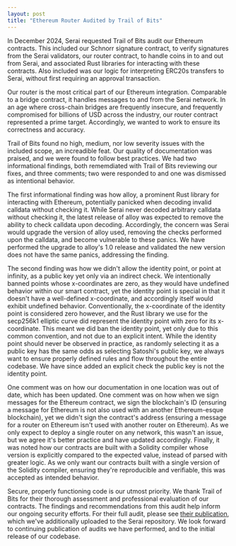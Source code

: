 ```yaml
---
layout: post
title: "Ethereum Router Audited by Trail of Bits"
---
```


In December 2024, Serai requested Trail of Bits audit our Ethereum contracts. This included our Schnorr signature contract, to verify signatures from the Serai validators, our router contract, to handle coins in to and out from Serai, and associated Rust libraries for interacting with these contracts. Also included was our logic for interpreting ERC20s transfers to Serai, without first requiring an approval transaction.

Our router is the most critical part of our Ethereum integration. Comparable to a bridge contract, it handles messages to and from the Serai network. In an age where cross-chain bridges are frequently insecure, and frequently compromised for billions of USD across the industry, our router contract represented a prime target. Accordingly, we wanted to work to ensure its correctness and accuracy.

Trail of Bits found no high, medium, nor low severity issues with the included scope, an increadible feat. Our quality of documentation was praised, and we were found to follow best practices. We had two informational findings, both rememdiated with Trail of Bits reviewing our fixes, and three comments; two were responded to and one was dismissed as intentional behavior.

The first informational finding was how alloy, a prominent Rust library for interacting with Ethereum, potentially panicked when decoding invalid calldata without checking it. While Serai never decoded arbitrary calldata without checking it, the latest release of alloy was expected to remove the ability to check calldata upon decoding. Accordingly, the concern was Serai would upgrade the version of alloy used, removing the checks performed upon the calldata, and become vulnerable to these panics. We have performed the upgrade to alloy's 1.0 release and validated the new version does not have the same panics, addressing the finding.

The second finding was how we didn't allow the identity point, or point at infinity, as a public key yet only via an indirect check. We intentionally banned points whose x-coordinates are zero, as they would have undefined behavior within our smart contract, yet the identity point is special in that it doesn't have a well-defined x-coordinate, and accordingly itself would exhibit undefined behavior. Conventionally, the x-coordinate of the identity point is considered zero however, and the Rust library we use for the secp256k1 elliptic curve did represent the identity point with zero for its x-coordinate. This meant we did ban the identity point, yet only due to this common convention, and not due to an explicit intent. While the identity point should never be observed in practice, as randomly selecting it as a public key has the same odds as selecting Satoshi's public key, we always want to ensure properly defined rules and flow throughout the entire codebase. We have since added an explicit check the public key is not the identity point.

One comment was on how our documentation in one location was out of date, which has been updated. One comment was on how when we sign messages for the Ethereum contract, we sign the blockchain's ID (ensuring a message for Ethereum is not also used with an another Ethereum-esque blockchain), yet we didn't sign the contract's address (ensuring a message for a router on Ethereum isn't used with another router on Ethereum). As we only expect to deploy a single router on any network, this wasn't an issue, but we agree it's better practice and have updated accordingly. Finally, it was noted how our contracts are built with a Solidity compiler whose version is explicitly compared to the expected value, instead of parsed with greater logic. As we only want our contracts built with a single version of the Solidity compiler, ensuring they're reproducible and verifiable, this was accepted as intended behavior.

Secure, properly functioning code is our utmost priority. We thank Trail of Bits for their thorough assessment and professional evaluation of our contracts. The findings and recommendations from this audit help inform our ongoing security efforts. For their full audit, please see [their publication](https://github.com/trailofbits/publications/blob/master/reviews/2025-04-serai-dex-security-review.pdf), which we've additionally uploaded to the Serai repository. We look forward to continuing publication of audits we have performed, and to the initial release of our codebase.
